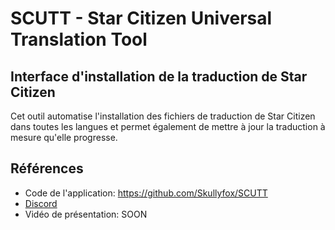 # SCUTT - Star Citizen Universal Translation Tool

## Interface d'installation de la traduction de Star Citizen

Cet outil automatise l'installation des fichiers de traduction de Star Citizen dans toutes les langues et permet également de mettre à jour la traduction à mesure qu'elle progresse.

## Références
* Code de l'application: https://github.com/Skullyfox/SCUTT
* [Discord](https://discord.gg/aUEEdMdS6j)
* Vidéo de présentation: SOON

